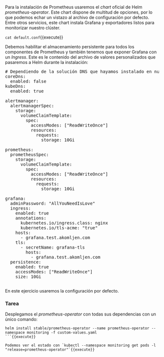 Para la instalación de Prometheus usaremos el _chart_ oficial de Helm _prometheus-operator_. Este chart dispone de multitud de opciones, por lo que podemos echar un vistazo al archivo de configuración por defecto. Entre otros servicios, este chart instala Grafana y exportadores listos para monitorizar nuestro clúster.

`cat default.conf`{{execute}}

Debemos habilitar el almacenamiento persistente para todos los componentes de Prometheus y también tenemos que exponer Grafana con un _Ingress_. Este es le contenido del archivo de valores personalizados que pasaremos a Helm durante la instalación:

<pre class="file">
# Dependiendo de la solución DNS que hayamos instalado en nuestro clúster habilitaremos el exportador correspondiente
coreDns:
  enabled: false
kubeDns:
  enabled: true

alertmanager:
  alertmanagerSpec:
    storage:
      volumeClaimTemplate:
        spec:
          accessModes: ["ReadWriteOnce"]
          resources:
            requests:
              storage: 10Gi

prometheus:
  prometheusSpec:
    storage:
      volumeClaimTemplate:
        spec:
          accessModes: ["ReadWriteOnce"]
          resources:
            requests:
              storage: 10Gi

grafana:
  adminPassword: "AllYouNeedIsLove"
  ingress:
    enabled: true
    annotations:
      kubernetes.io/ingress.class: nginx
      kubernetes.io/tls-acme: "true"
    hosts:
      - grafana.test.akomljen.com
    tls:
      - secretName: grafana-tls
        hosts:
          - grafana.test.akomljen.com
  persistence:
    enabled: true
    accessModes: ["ReadWriteOnce"]
    size: 10Gi

</pre>

En este ejercicio usaremos la configuración por defecto.

### Tarea

Desplegamos el _prometheus-operator_ con todas sus dependencias con un único comando:

```
helm install stable/prometheus-operator --name prometheus-operator --namespace monitoring -f custom-values.yaml
```{{execute}}

Podemos ver el estado con `kubectl --namespace monitoring get pods -l "release=prometheus-operator"`{{execute}}